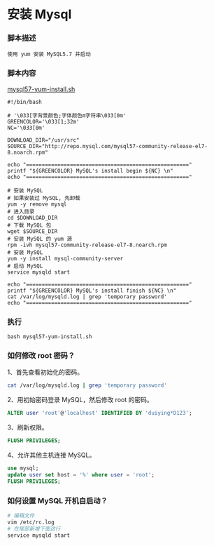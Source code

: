 # 安装 Mysql

### 脚本描述

```
使用 yum 安装 MySQL5.7 并启动
```

### 脚本内容

[mysql57-yum-install.sh](mysql57-yum-install.sh)  

```shell
#!/bin/bash

# '\033[字背景颜色;字体颜色m字符串\033[0m'
GREENCOLOR='\033[1;32m'
NC='\033[0m'

DOWNLOAD_DIR="/usr/src"
SOURCE_DIR="http://repo.mysql.com/mysql57-community-release-el7-8.noarch.rpm"

echo "===================================================="
printf "${GREENCOLOR} MySQL's install begin ${NC} \n"
echo "===================================================="

# 安装 MySQL
# 如果安装过 MySQL, 先卸载
yum -y remove mysql
# 进入目录
cd $DOWNLOAD_DIR
# 下载 MySQL 包
wget $SOURCE_DIR
# 安装 MySQL 的 yum 源
rpm -ivh mysql57-community-release-el7-8.noarch.rpm
# 安装 MySQL
yum -y install mysql-community-server
# 启动 MySQL
service mysqld start

echo "===================================================="
printf "${GREENCOLOR} MySQL's install finish ${NC} \n"
cat /var/log/mysqld.log | grep 'temporary password'
echo "===================================================="
```

### 执行

```shell
bash mysql57-yum-install.sh
```

### 如何修改 root 密码？

1、首先查看初始化的密码。  

```sh
cat /var/log/mysqld.log | grep 'temporary password'
```

2、用初始密码登录 MySQL，然后修改 root 的密码。  

```sql
ALTER user 'root'@'localhost' IDENTIFIED BY 'duiying*D123';
```

3、刷新权限。  

```sql
FLUSH PRIVILEGES;
```

4、允许其他主机连接 MySQL。  

```sql
use mysql;
update user set host = '%' where user = 'root';
FLUSH PRIVILEGES;
```

### 如何设置 MySQL 开机自启动？

```sh
# 编辑文件
vim /etc/rc.log
# 在尾部新增下面这行
service mysqld start
```